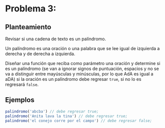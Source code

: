 # Problema 3:

## Planteamiento

Revisar si una cadena de texto es un palíndromo.

Un palíndromo es una oración o una palabra que se lee igual de izquierda a derecha y de derecha a izquierda.

Diseñar una función que reciba como parámetro una oración y determine si es un palíndromo (se van a ignorar signos de puntuación, espacios y no se va a distinguir entre mayúsculas y minúsculas, por lo que AdA es igual a aDA) si la oración es un palíndromo debe regresar `true`, si no lo es regresará `false`.

## Ejemplos

```javascript
palindromo('abcba') // debe regresar true;
palindromo('Anita lava la tina') // debe regresar true;
palindromo('el conejo corre por el campo') // debe regresar false;
```
